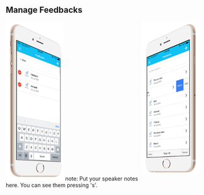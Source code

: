 ##  Manage Feedbacks

<img style="background:none; border:none; box-shadow:none; float:right; max-width: 30%; max-height: 30%; " src="resources/tmom-8.png">

<img style="background:none; border:none; box-shadow:none; max-width: 30%; max-height: 30%; " src="resources/tmom-9.png">
note:
    Put your speaker notes here.
    You can see them pressing 's'.
